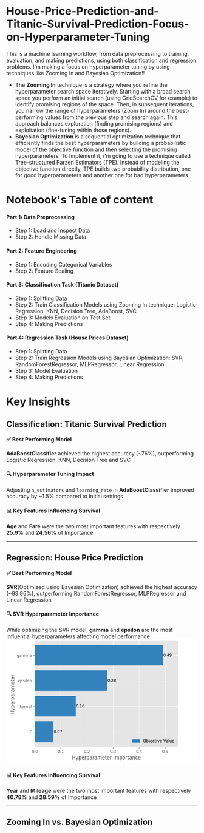 # House-Price-Prediction-and-Titanic-Survival-Prediction-Focus-on-Hyperparameter-Tuning
This is a machine learning workflow, from data preprocessing to training, evaluation, and making predictions, using both classification and regression problems. I'm making a focus on hyperparameter tuning by using techniques like Zooming In and Bayesian Optimization!!

* The **Zooming In** technique is a strategy where you refine the hyperparameter search space iteratively. Starting with a broad search space you perform an initial search (using GridSearchCV for example) to identify promising regions of the space. Then, in subsequent iterations, you narrow the range of hyperparameters (Zoom In) around the best-performing values from the previous step and search again. This approach balances exploration (finding promising regions) and exploitation (fine-tuning within those regions).
* **Bayesian Optimization** is a sequential optimization technique that efficiently finds the best hyperparameters by building a probabilistic model of the objective function and then selecting the promising hyperparameters. To Implement it, i'm going to use a technique called Tree-structured Parzen Estimators (TPE). Instead of modeling the objective function directly, TPE builds two probability distribution, one for good hyperparameters and another one for bad hyperparameters.

# Notebook's Table of content

#### Part 1: Data Preprocessing
- Step 1: Load and Inspect Data
- Step 2: Handle Missing Data

#### Part 2: Feature Engineering
- Step 1: Encoding Categorical Variables
- Step 2: Feature Scaling

#### Part 3: Classification Task (Titanic Dataset)
- Step 1: Splitting Data
- Step 2: Train Classification Models using Zooming In technique: Logistic Regression, KNN, Decision Tree, AdaBoost, SVC
- Step 3: Models Evaluation on Test Set
- Step 4: Making Predictions

#### Part 4: Regression Task (House Prices Dataset)
- Step 1: Splitting Data
- Step 2: Train Regression Models using Bayesian Optimization: SVR, RandomForestRegressor, MLPRegressor, Linear Regression
- Step 3: Model Evaluation
- Step 4: Making Predictions

# Key Insights
## Classification: Titanic Survival Prediction
#### ✅ Best Performing Model
**AdaBoostClassifier** achieved the highest accuracy (~76%), outperforming Logistic Regression, KNN, Decision Tree and SVC
#### 🔍 Hyperparameter Tuning Impact
Adjusting `n_estimators` and `learning_rate` in **AdaBoostClassifier** improved accuracy by ~1.5% compared to initial settings.
#### 📊 Key Features Influencing Survival
**Age** and **Fare** were the two most important features with respectively **25.9%** and **24.56%** of Importance 

---
## Regression: House Price Prediction
#### ✅ Best Performing Model
**SVR**(Optimized using Bayesian Optimization) achieved the highest accuracy (~99.96%), outperforming RandomForestRegressor, MLPRegressor and Linear Regression
#### 🔍 SVR Hyperparameter Importance
While optimizing the SVR model, **gamma** and **epsilon** are the most influential hyperparameters affecting model performance
![](asset/SVR_Hyp_BOp.png)
#### 📊 Key Features Influencing Survival
**Year** and **Mileage** were the two most important features with respectively **40.78%** and **28.59%** of Importance 

---
## Zooming In vs. Bayesian Optimization

